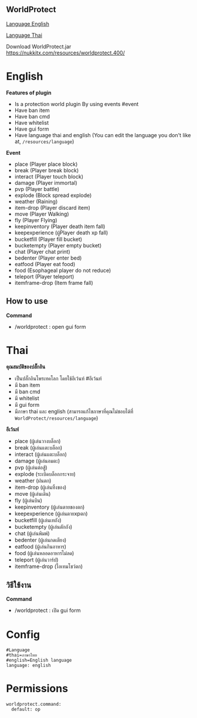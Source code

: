 ## WorldProtect


[Language English](#english)

[Language Thai](#thai)

Download WorldProtect.jar https://nukkitx.com/resources/worldprotect.400/


# English


**Features of plugin**<br>
- Is a protection world plugin By using events #event
- Have ban item
- Have ban cmd
- Have whitelist
- Have gui form
- Have language thai and english (You can edit the language you don't like at, `/resources/language`)


**Event**<br>
- place (Player place block)
- break (Player break block)
- interact (Player touch block)
- damage (Player immortal)
- pvp (Player battle)
- explode (Block spread explode)
- weather (Raining)
- item-drop (Player discard item)
- move (Player Walking)
- fly (Player Flying)
- keepinventory (Player death item fall)
- keepexperience (ผู้Player death xp fall)
- bucketfill (Player fill bucket)
- bucketempty (Player empty bucket)
- chat (Player chat print)
- bedenter (Player enter bed)
- eatfood (Player eat food)
- food (Esophageal player do not reduce)
- teleport (Player teleport)
- itemframe-drop (Item frame fall)


**How to use**<br>
- 


**Command**<br>
- /worldprotect : open gui form


# Thai


**คุณสมบัติของปลั๊กอิน**<br>
- เป็นปลั๊กอินโพรเทคโลก โดยใช้อีเว้นท์ #อีเว้นท์
- มี ban item
- มี ban cmd
- มี whitelist
- มี gui form
- มีภาษา thai และ english (สามารถแก้ไขภาษาที่คุณไม่ชอบได้ที่ `WorldProtect/resources/language`)


**อีเว้นท์**<br>
- place (ผู้เล่นวางบล็อก)
- break (ผู้เล่นแตะบล็อก)
- interact (ผู้เล่นแตะบล็อก)
- damage (ผู้เล่นอมตะ)
- pvp (ผู้เล่นต่อสู้)
- explode (ระเบิดบล็อกกระจาย)
- weather (ฝนตก)
- item-drop (ผู้เล่นทิ้งของ)
- move (ผู้เล่นเดิน)
- fly (ผู้เล่นบิน)
- keepinventory (ผู้เล่นตายของตก)
- keepexperience (ผู้เล่นตายxpตก)
- bucketfill (ผู้เล่นเทถัง)
- bucketempty (ผู้เล่นตักถัง)
- chat (ผู้เล่นพิมพ์)
- bedenter (ผู้เล่นกดเตียง)
- eatfood (ผู้เล่นกินอาหาร)
- food (ผู้เล่นหลอดอาหารไม่ลด)
- teleport (ผู้เล่นวาร์ป)
- itemframe-drop (ไอเทมโชว์ตก)


**วิธีใช้งาน**<br>
- 


**Command**<br>
- /worldprotect : เปิด gui form


# Config
```
#Language
#thai=ภาษาไทย
#english=English language
language: english
```
  

# Permissions
```
worldprotect.command:
  default: op
```
